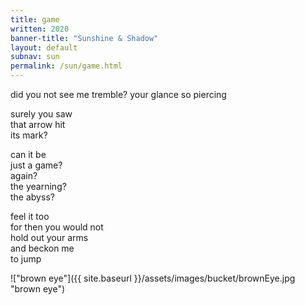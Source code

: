 ```yaml
---
title: game
written: 2020
banner-title: "Sunshine & Shadow" 
layout: default
subnav: sun
permalink: /sun/game.html
---
```


<div class="poem">
did you not see  
me tremble?  
your glance  
so piercing  

surely you saw  
that arrow hit  
its mark?  

can it be  
just a game?  
again?  
the yearning?  
the abyss?  

feel it too  
for then you would not  
hold out your arms  
and beckon me  
to jump  
</div>

!["brown eye"]({{ site.baseurl }}/assets/images/bucket/brownEye.jpg "brown eye")  
